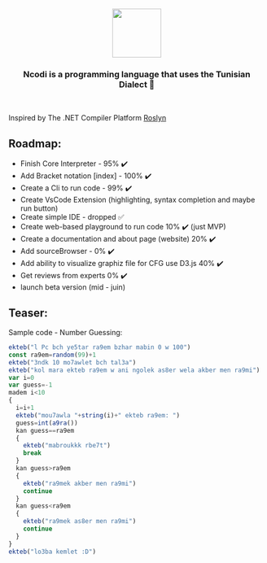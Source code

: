 <h1 align="center">
  <img src="https://github.com/azizamari/Ncodi/blob/0c25d9232d3cd601e3fcac9cac83a97be168658d/icon-05.png" width="96px"/>
</h1>
<h3 align="center"><Under Construction> Ncodi is a programming language that uses the Tunisian Dialect 🔹</h3><br>


Inspired by The .NET Compiler Platform [Roslyn](https://github.com/dotnet/roslyn)
## Roadmap:
* Finish Core Interpreter - 95% ✔️
* Add Bracket notation [index] - 100% ✔️
* Create a Cli to run code - 99% ✔️
* Create VsCode Extension (highlighting, syntax completion and maybe run button)
* Create simple IDE - dropped ✅
* Create web-based playground to run code 10% ✔️ (just MVP)
* Create a documentation and about page (website) 20% ✔️
* Add sourceBrowser - 0% ✔️
* Add ability to visualize graphiz file for CFG use D3.js 40% ✔️
* Get reviews from experts 0% ✔️
* launch beta version (mid - juin)
## Teaser:
Sample code - Number Guessing:
``` javascript
ekteb("l Pc bch ye5tar ra9em bzhar mabin 0 w 100")
const ra9em=random(99)+1
ekteb("3ndk 10 mo7awlet bch tal3a")
ekteb("kol mara ekteb ra9em w ani ngolek as8er wela akber men ra9mi")
var i=0
var guess=-1
madem i<10
{
  i=i+1
  ekteb("mou7awla "+string(i)+" ekteb ra9em: ")
  guess=int(a9ra())
  kan guess==ra9em
  {
    ekteb("mabroukkk rbe7t")
    break
  }
  kan guess>ra9em
  {
    ekteb("ra9mek akber men ra9mi")
    continue
  }
  kan guess<ra9em
  {
    ekteb("ra9mek as8er men ra9mi")
    continue
  }
}
ekteb("lo3ba kemlet :D")
```

